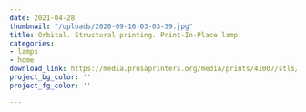 ```yaml
---
date: 2021-04-28
thumbnail: "/uploads/2020-09-16-03-03-39.jpg"
title: Orbital. Structural printing. Print-In-Place lamp
categories:
- lamps
- home
download_link: https://media.prusaprinters.org/media/prints/41007/stls/406368_83176bd2-8b2b-409f-a92e-b9e6edcf9e03/orbitalstructure.stl#_ga=2.86097820.529317066.1619385758-1521836024.1614377370
project_bg_color: ''
project_fg_color: ''

---
```


